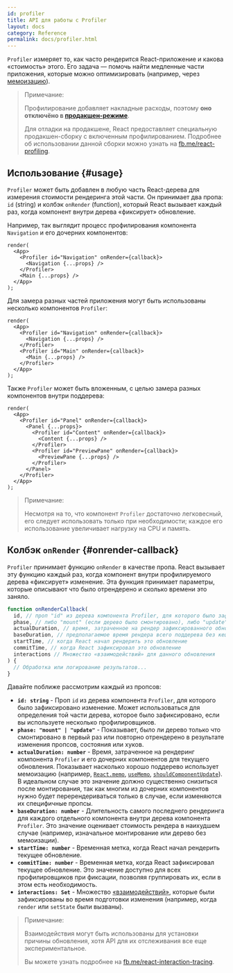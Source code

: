 ```yaml
---
id: profiler
title: API для работы с Profiler
layout: docs
category: Reference
permalink: docs/profiler.html
---
```


`Profiler` измеряет то, как часто рендерится React-приложение и какова «стоимость» этого.
Его задача — помочь найти медленные части приложения, которые можно оптимизировать (например, через [мемоизацию](https://ru.reactjs.org/docs/hooks-faq.html#how-to-memoize-calculations)).

> Примечание:
>
> Профилирование добавляет накладные расходы, поэтому **оно отключёно в [продакшен-режиме](https://ru.reactjs.org/docs/optimizing-performance.html#use-the-production-build)**.
> 
> Для отладки на продакшене, React предоставляет специальную продакшен-сборку с включенным профилированием.
> Подробнее об использовании данной сборки можно узнать на [fb.me/react-profiling](https://fb.me/react-profiling).

## Использование {#usage}

`Profiler` может быть добавлен в любую часть React-дерева для измерения стоимости рендеринга этой части.
Он принимает два пропа: `id` (string) и колбэк `onRender` (function), который React вызывает каждый раз, когда компонент внутри дерева «фиксирует» обновление. 

Например, так выглядит процесс профилирования компонента `Navigation` и его дочерних компонентов:

```js{3}
render(
  <App>
    <Profiler id="Navigation" onRender={callback}>
      <Navigation {...props} />
    </Profiler>
    <Main {...props} />
  </App>
);
```

Для замера разных частей приложения могут быть использованы несколько компонентов `Profiler`:
```js{3,6}
render(
  <App>
    <Profiler id="Navigation" onRender={callback}>
      <Navigation {...props} />
    </Profiler>
    <Profiler id="Main" onRender={callback}>
      <Main {...props} />
    </Profiler>
  </App>
);
```

Также `Profiler` может быть вложенным, с целью замера разных компонентов внутри поддерева:
```js{2,6,8}
render(
  <App>
    <Profiler id="Panel" onRender={callback}>
      <Panel {...props}>
        <Profiler id="Content" onRender={callback}>
          <Content {...props} />
        </Profiler>
        <Profiler id="PreviewPane" onRender={callback}>
          <PreviewPane {...props} />
        </Profiler>
      </Panel>
    </Profiler>
  </App>
);
```

> Примечание:
>
> Несмотря на то, что компонент `Profiler` достаточно легковесный, его следует использовать только при необходимости; каждое его использование увеличивает нагрузку на CPU и память. 

## Колбэк `onRender` {#onrender-callback}

`Profiler` принимает функцию `onRender` в качестве пропа.
React вызывает эту функцию каждый раз, когда компонент внутри профилируемого дерева «фиксирует» изменение.
Эта функция принимает параметры, которые описывают что было отрендерено и сколько времени это заняло.

```js
function onRenderCallback(
  id, // проп "id" из дерева компонента Profiler, для которого было зафиксировано изменение
  phase, // либо "mount" (если дерево было смонтировано), либо "update" (если дерево было повторно отрендерено)
  actualDuration, // время, затраченное на рендер зафиксированного обновления
  baseDuration, // предполагаемое время рендера всего поддерева без кеширования
  startTime, // когда React начал рендерить это обновление
  commitTime, // когда React зафиксировал это обновление
  interactions // Множество «взаимодействий» для данного обновления 
) {
  // Обработка или логирование результатов...
}
```

Давайте поближе рассмотрим каждый из пропсов:

* **`id: string`** - 
Проп `id` из дерева компонента `Profiler`, для которого было зафиксировано изменение.
Может использоваться для определения той части дерева, которое было зафиксировано, если вы используете несколько профилировщиков.
* **`phase: "mount" | "update"`** -
Показывает, было ли дерево только что смонтировано в первый раз или повторно отрендерено в результате изменения пропсов, состояния или хуков.
* **`actualDuration: number`** -
Время, затраченное на рендеринг компонента `Profiler` и его дочерних компонентов для текущего обновления.
Показывает насколько хорошо поддерево использует мемоизацию (например, [`React.memo`](/docs/react-api.html#reactmemo), [`useMemo`](/docs/hooks-reference.html#usememo), [`shouldComponentUpdate`](/docs/hooks-faq.html#how-do-i-implement-shouldcomponentupdate)).
В идеальном случае это значение должно существенно снизиться после монтирования, так как многим из дочерних компонентов нужно будет перерендериваться только в случае, если изменяются их специфичные пропсы.
* **`baseDuration: number`** -
Длительность самого последнего рендеринга для каждого отдельного компонента внутри дерева компонента `Profiler`.
Это значение оценивает стоимость рендера в наихудшем случае (например, изначальное монтирование или дерево без мемоизации).
* **`startTime: number`** -
Временная метка, когда React начал рендерить текущее обновление.
* **`commitTime: number`** -
Временная метка, когда React зафиксировал текущее обновление.
Это значение доступно для всех профилировщиков при фиксации, позволяя группировать их, если в этом есть необходимость.
* **`interactions: Set`** -
Множество [«взаимодействий»](http://fb.me/react-interaction-tracing), которые были зафиксированы во время подготовки изменения (например, когда `render` или `setState` были вызваны).

> Примечание:
>
> Взаимодействия могут быть использованы для установки причины обновления, хотя API для их отслеживания все еще экспериментальное.
>
> Вы можете узнать подробнее на [fb.me/react-interaction-tracing](http://fb.me/react-interaction-tracing).
